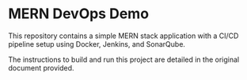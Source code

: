 # MERN DevOps Demo

This repository contains a simple MERN stack application with a CI/CD pipeline setup using Docker, Jenkins, and SonarQube.

The instructions to build and run this project are detailed in the original document provided.